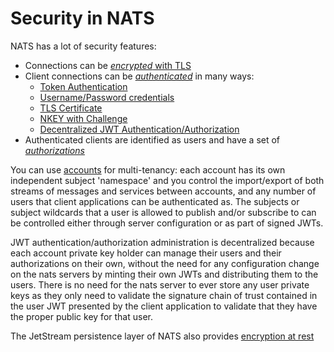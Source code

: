 # Security in NATS

NATS has a lot of security features:

* Connections can be [_encrypted_ with TLS](/nats-server/configuration/securing_nats/tls.md)
* Client connections can be [_authenticated_](/nats-server/configuration/securing_nats/auth_intro/) in many ways:
  * [Token Authentication](/nats-server/configuration/securing_nats/auth_intro/tokens.md)
  * [Username/Password credentials](/nats-server/configuration/securing_nats/auth_intro/username_password.md)
  * [TLS Certificate](/nats-server/configuration/securing_nats/auth_intro/tls_mutual_auth.md)
  * [NKEY with Challenge](/nats-server/configuration/securing_nats/auth_intro/nkey_auth.md)
  * [Decentralized JWT Authentication/Authorization](/nats-server/configuration/securing_nats/jwt/README.md)
* Authenticated clients are identified as users and have a set of [_authorizations_](/nats-server/configuration/securing_nats/authorization.md)

You can use [accounts](/nats-server/configuration/securing_nats/accounts.md) for multi-tenancy: each account has its own independent subject 'namespace' and you control the import/export of both streams of messages and services between accounts, and any number of users that client applications can be authenticated as.
The subjects or subject wildcards that a user is allowed to publish and/or subscribe to can be controlled either through server configuration or as part of signed JWTs. 

JWT authentication/authorization administration is decentralized because each account private key holder can manage their users and their authorizations on their own, without the need for any configuration change on the nats servers by minting their own JWTs and distributing them to the users.
There is no need for the nats server to ever store any user private keys as they only need to validate the signature chain of trust contained in the user JWT presented by the client application to validate that they have the proper public key for that user.

The JetStream persistence layer of NATS also provides [encryption at rest](/jetstream/encryption_at_rest.md)